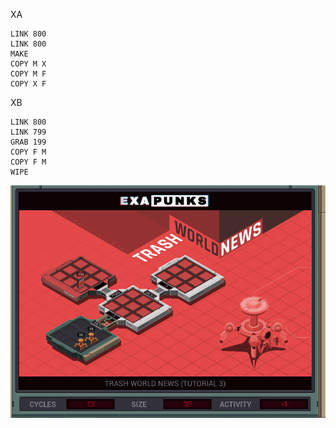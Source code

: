 XA
```
LINK 800
LINK 800
MAKE
COPY M X
COPY M F
COPY X F
```

XB
```
LINK 800
LINK 799
GRAB 199
COPY F M
COPY F M
WIPE
```

![Solution 1](https://github.com/kjerk/Exapunks-Solutions/blob/master/03%20-%20Tutorial%203/images/03%20-%20Solution%201.gif?raw=true)
